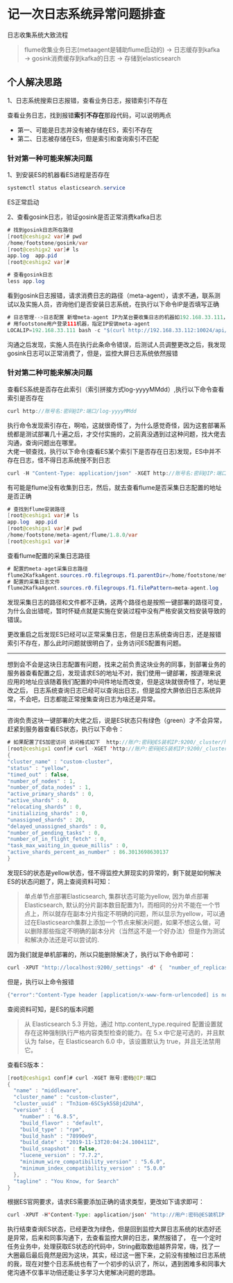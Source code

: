 # 记一次日志系统异常问题排查
日志收集系统大致流程
> flume收集业务日志(metaagent是辅助flume启动的) → 日志缓存到kafka → gosink消费缓存到kafka的日志 → 存储到elasticsearch  

## 个人解决思路
1、日志系统搜索日志报错，查看业务日志，报错索引不存在   

  查看业务日志，找到报错**索引不存在**那段代码，可以说明两点  
- 第一、可能是日志并没有被存储在ES，索引不存在
- 第二、日志被存储在ES，但是索引和查询索引不匹配

### 针对第一种可能来解决问题
1、到安装ES的机器看ES进程是否存在
```java
systemctl status elasticsearch.service
```
ES正常启动

2、查看gosink日志，验证gosink是否正常消费kafka日志
```java
# 找到gosink日志所在路径
[root@ceshigx2 var]# pwd
/home/footstone/gosink/var
[root@ceshigx2 var]# ls
app.log  app.pid
[root@ceshigx2 var]# 

# 查看gosink日志
less app.log
```

看到gosink日志报错，请求消费日志的路径（meta-agent），请求不通，联系测试以及实施人员，咨询他们是否安装日志系统，在执行以下命令IP是否填写正确
```java
# 日志管理-->日志配置 新增meta-agent IP为某台要收集日志的机器如192.168.33.111，日志文件名称要填绝对路径 /home/footstone/meta-agent/var/logs/meta-agent.log
# 用footstone用户登录111机器，指定IP安装meta-agent 
LOCALIP=192.168.33.111 bash -c "$(curl http://192.168.33.112:10024/api/install/flume_install_for_linux.sh)"
```
沟通之后发现，实施人员在执行此条命令错误，后测试人员调整更改之后，我发现gosink日志可以正常消费了，但是，监控大屏日志系统依然报错

### 针对第二种可能来解决问题

查看ES系统是否存在此索引（索引拼接方式log-yyyyMMdd）,执行以下命令查看索引是否存在
```java
curl http://账号名:密码@IP:端口/log-yyyyMMdd
```
执行命令发现索引存在，啊哈，这就很奇怪了，为什么感觉奇怪，因为这套部署系统都是测试部署几十遍之后，才交付实施的，之前真没遇到过这种问题，找大佬去沟通，查询问题出在哪里。  
大佬一顿查找，执行以下命令(查看ES某个索引下是否存在日志)发现，ES中并不存在日志，怪不得日志系统搜不到日志
```java
curl -H "Content-Type: application/json" -XGET http://账号名:密码@IP:端口/log-yyyyMMdd/_search -d '{"query":{"match_all":{}}}'
```
有可能是flume没有收集到日志，然后，就去查看flume是否采集日志配置的地址是否正确
```java
# 查找到flume安装路径
[root@ceshigx1 var]# ls
app.log  app.pid
[root@ceshigx1 var]# pwd
/home/footstone/meta-agent/flume/1.8.0/var
[root@ceshigx1 var]# 
```
查看flume配置的采集日志路径
```java
# 配置的meta-aget采集日志路径
flume2KafkaAgent.sources.r0.filegroups.f1.parentDir=/home/footstone/meta-agent/var/logs/
# 配置的采集日志文件
flume2KafkaAgent.sources.r0.filegroups.f1.filePattern=meta-agent.log
```

发现采集日志的路径和文件都不正确，这两个路径也是按照一键部署的路径可变，为什么会出错呢，暂时怀疑点就是实施在安装过程中没有严格安装文档安装导致的错误。    

更改重启之后发现ES已经可以正常采集日志，但是日志系统查询日志，还是报错索引不存在，那么此时问题就很明白了，业务访问ES配置有问题。    

-----

想到会不会是这块日志配置有问题，找来之前负责这块业务的同事，到部署业务的服务器查看配置之后，发现请求ES的地址不对，我们使用一键部署，按道理来说应用的地址应该随着我们配置的中间件地址而改变，但是这块就很奇怪了，地址更改之后，
日志系统查询日志已经可以查询出日志，但是监控大屏依旧日志系统异常，不会吧，日志都能正常搜集查询日志为啥还是异常。  

----

咨询负责这块一键部署的大佬之后，说是ES状态只有绿色（green）才不会异常，赶紧到服务器查看ES状态，执行以下命令：
```java
# 如果配置了ES加密访问 访问格式如下  http://账户:密码@ES装机IP:9200/_cluster/health?pretty
[root@ceshigx1 conf]# curl -XGET 'http://账户:密码@ES装机IP:9200/_cluster/health?pretty'
{
"cluster_name" : "custom-cluster",
"status" : "yellow",
"timed_out" : false,
"number_of_nodes" : 1,
"number_of_data_nodes" : 1,
"active_primary_shards" : 0,
"active_shards" : 0,
"relocating_shards" : 0,
"initializing_shards" : 0,
"unassigned_shards" : 20,
"delayed_unassigned_shards" : 0,
"number_of_pending_tasks" : 0,
"number_of_in_flight_fetch" : 0,
"task_max_waiting_in_queue_millis" : 0,
"active_shards_percent_as_number" : 86.3013698630137
}
```

发现ES的状态是yellow状态，怪不得监控大屏现实的异常的，剩下就是如何解决ES的状态问题了，网上查阅资料可知：
> 单点单节点部署Elasticsearch, 集群状态可能为yellow, 因为单点部署Elasticsearch, 默认的分片副本数目配置为1，而相同的分片不能在一个节点上，所以就存在副本分片指定不明确的问题，所以显示为yellow，可以通过在Elasticsearch集群上添加一个节点来解决问题，如果不想这么做，可以删除那些指定不明确的副本分片（当然这不是一个好办法）但是作为测试和解决办法还是可以尝试的.  


因为我们就是单机部署的，所以只能删除解决了，执行以下命令即可：
```java
curl -XPUT "http://localhost:9200/_settings" -d' {  "number_of_replicas" : 0 } '
```
但是，执行以上命令报错
```java
{"error":"Content-Type header [application/x-www-form-urlencoded] is not supported","status":406}
```
查阅资料可知，是ES的版本问题
> 从 Elasticsearch 5.3 开始，通过 http.content_type.required 配置设置就存在这种强制执行严格内容类型检查的能力。在 5.x 中它是可选的，并且默认为 false，在 Elasticsearch 6.0 中，该设置默认为 true，并且无法禁用它。 

查看ES版本：
```java
[root@ceshigx1 conf]# curl -XGET 账号:密码@IP:端口
{
  "name" : "middleware",
  "cluster_name" : "custom-cluster",
  "cluster_uuid" : "Tn3iom-6SCSyk5S8jd2UhA",
  "version" : {
    "number" : "6.8.5",
    "build_flavor" : "default",
    "build_type" : "rpm",
    "build_hash" : "78990e9",
    "build_date" : "2019-11-13T20:04:24.100411Z",
    "build_snapshot" : false,
    "lucene_version" : "7.7.2",
    "minimum_wire_compatibility_version" : "5.6.0",
    "minimum_index_compatibility_version" : "5.0.0"
  },
  "tagline" : "You Know, for Search"
}
```
根据ES官网要求，请求ES需要添加正确的请求类型，更改如下请求即可：
```java
curl -XPUT -H'Content-Type: application/json' "http://用户:密码@ES装机IP:端口/_settings" -d' {  "number_of_replicas" : 0 }'
```
执行结束查询ES状态，已经更改为绿色，但是回到监控大屏日志系统的状态好还是异常，后来和同事沟通下，去查看监控大屏的日志，果然报错了，
在一个定时任务业务中，处理获取ES状态的代码中，String截取数组越界异常，嗨，找了一大圈最后最后竟然是因为这块，其实，经过这一圈下来，之前没有接触过日志系统的我，现在对整个日志系统也有了一个初步的认识了，所以，遇到困难多和同事大佬沟通不仅事半功倍还能让多学习大佬解决问题的思路。









